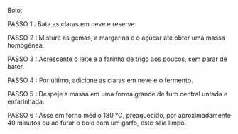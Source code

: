 Bolo:

PASSO 1 :
Bata as claras em neve e reserve.


PASSO 2 :
Misture as gemas, a margarina e o açúcar até obter uma massa homogênea.

PASSO 3 :
Acrescente o leite e a farinha de trigo aos poucos, sem parar de bater.

PASSO 4 :
Por último, adicione as claras em neve e o fermento.

PASSO 5 :
Despeje a massa em uma forma grande de furo central untada e enfarinhada.

PASSO 6 :
Asse em forno médio 180 °C, preaquecido, por aproximadamente 40 minutos ou ao furar o bolo com um garfo, este saia limpo.
